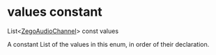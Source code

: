 


# values constant







List&lt;[ZegoAudioChannel](../../zego_uikit_prebuilt_live_audio_room/ZegoAudioChannel.md)> const values
  




<p>A constant List of the values in this enum, in order of their declaration.</p>










